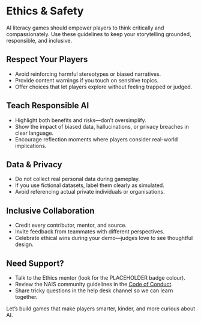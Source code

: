 # Ethics & Safety

AI literacy games should empower players to think critically and compassionately. Use these guidelines to keep your storytelling grounded, responsible, and inclusive.

## Respect Your Players

- Avoid reinforcing harmful stereotypes or biased narratives.
- Provide content warnings if you touch on sensitive topics.
- Offer choices that let players explore without feeling trapped or judged.

## Teach Responsible AI

- Highlight both benefits and risks—don’t oversimplify.
- Show the impact of biased data, hallucinations, or privacy breaches in clear language.
- Encourage reflection moments where players consider real-world implications.

## Data & Privacy

- Do not collect real personal data during gameplay.
- If you use fictional datasets, label them clearly as simulated.
- Avoid referencing actual private individuals or organisations.

## Inclusive Collaboration

- Credit every contributor, mentor, and source.
- Invite feedback from teammates with different perspectives.
- Celebrate ethical wins during your demo—judges love to see thoughtful design.

## Need Support?

- Talk to the Ethics mentor (look for the PLACEHOLDER badge colour).
- Review the NAIS community guidelines in the [Code of Conduct](/guide/code-of-conduct).
- Share tricky questions in the help desk channel so we can learn together.

Let’s build games that make players smarter, kinder, and more curious about AI.
